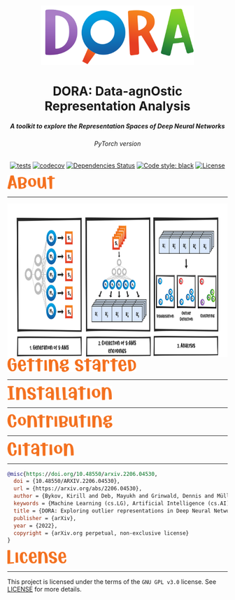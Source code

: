 <div align="center">
  <img src="./assets/images/logo.svg" width="350"/>
</div>

<div align="center"><h1>DORA: Data-agnOstic Representation Analysis</h1>
<h5>A toolkit to explore the Representation Spaces of Deep Neural Networks</h5>
<h6>PyTorch version</h6></div>
<div align="center">

[![tests](https://github.com/lapalap/dora/actions/workflows/main.yml/badge.svg)](https://github.com/lapalap/dora/actions/workflows/main.yml)
[![codecov](https://codecov.io/gh/lapalap/dora/branch/dev/graph/badge.svg?token=UQ3QSHKSNR)](https://codecov.io/gh/lapalap/dora)
[![Dependencies Status](https://img.shields.io/badge/dependencies-up%20to%20date-brightgreen.svg)](https://github.com/lapalap/dora/pulls?utf8=%E2%9C%93&q=is%3Apr%20author%3Aapp%2Fdependabot)
[![Code style: black](https://img.shields.io/badge/code%20style-black-000000.svg)](https://github.com/psf/black)
[![License](https://img.shields.io/github/license/lapalap/dora)](https://github.com/lapalap/dora/blob/master/LICENSE)

</div>

<div align="left">
<img src="./assets/images/About.svg" height="32"/>
</div>
<hr />

<div align="center">
<img src="./assets/images/DORA.svg" height="350"/>
</div>

<div align="left">
<img src="./assets/images/Getting%20started.svg" height="32"/>
</div>
<hr />

<div align="left">
<img src="./assets/images/Installation.svg" height="32"/>
</div>
<hr />
<div align="left">
<img src="./assets/images/Contributing.svg" height="32"/>
</div>
<hr />
<div align="left">
<img src="./assets/images/Citation.svg" height="32"/>
</div>
<hr />

```bibtex
@misc{https://doi.org/10.48550/arxiv.2206.04530,
  doi = {10.48550/ARXIV.2206.04530},
  url = {https://arxiv.org/abs/2206.04530},
  author = {Bykov, Kirill and Deb, Mayukh and Grinwald, Dennis and Müller, Klaus-Robert and Höhne, Marina M. -C.},
  keywords = {Machine Learning (cs.LG), Artificial Intelligence (cs.AI), Computer Vision and Pattern Recognition (cs.CV), Machine Learning (stat.ML), FOS: Computer and information sciences, FOS: Computer and information sciences},
  title = {DORA: Exploring outlier representations in Deep Neural Networks},
  publisher = {arXiv},
  year = {2022},
  copyright = {arXiv.org perpetual, non-exclusive license}
}
```

<div align="left">
<img src="./assets/images/License.svg" height="32"/>
</div>
<hr />

This project is licensed under the terms of the `GNU GPL v3.0` license. See [LICENSE](https://github.com/lapalap/dora/blob/master/LICENSE) for more details.
